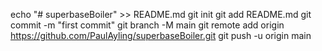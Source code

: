 echo "# superbaseBoiler" >> README.md
git init
git add README.md
git commit -m "first commit"
git branch -M main
git remote add origin https://github.com/PaulAyling/superbaseBoiler.git
git push -u origin main